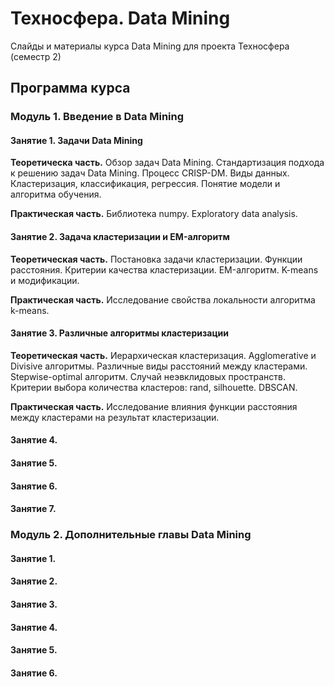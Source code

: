 Техносфера. Data Mining 
========

Слайды и материалы курса Data Mining для проекта Техносфера (семестр 2)

## Программа курса

### Модуль 1. Введение в Data Mining

#### Занятие 1. Задачи Data Mining

**Теоретическа часть.** Обзор задач Data Mining. Стандартизация подхода к решению задач Data Mining. Процесс CRISP-DM. Виды данных. Кластеризация, классификация, регрессия. Понятие модели и алгоритма обучения.

**Практическая часть.** Библиотека numpy. Exploratory data analysis.

#### Занятие 2. Задача кластеризации и EM-алгоритм

**Теоретическая часть.** Постановка задачи кластеризации. Функции расстояния. Критерии качества кластеризации. EM-алгоритм. K-means и модификации.

**Практическая часть.** Исследование свойства локальности алгоритма k-means. 

#### Занятие 3. Различные алгоритмы кластеризации

**Теоретическая часть.** Иерархическая кластеризация. Agglomerative и Divisive алгоритмы. Различные виды расстояний между кластерами. Stepwise-optimal алгоритм. Случай неэвклидовых пространств. Критерии выбора количества кластеров: rand, silhouette. DBSCAN.

**Практическая часть.** Исследование влияния функции расстояния между кластерами на результат кластеризации.

#### Занятие 4.

#### Занятие 5.

#### Занятие 6.

#### Занятие 7.

### Модуль 2. Дополнительные главы Data Mining

#### Занятие 1.

#### Занятие 2.

#### Занятие 3.

#### Занятие 4.

#### Занятие 5.

#### Занятие 6.

